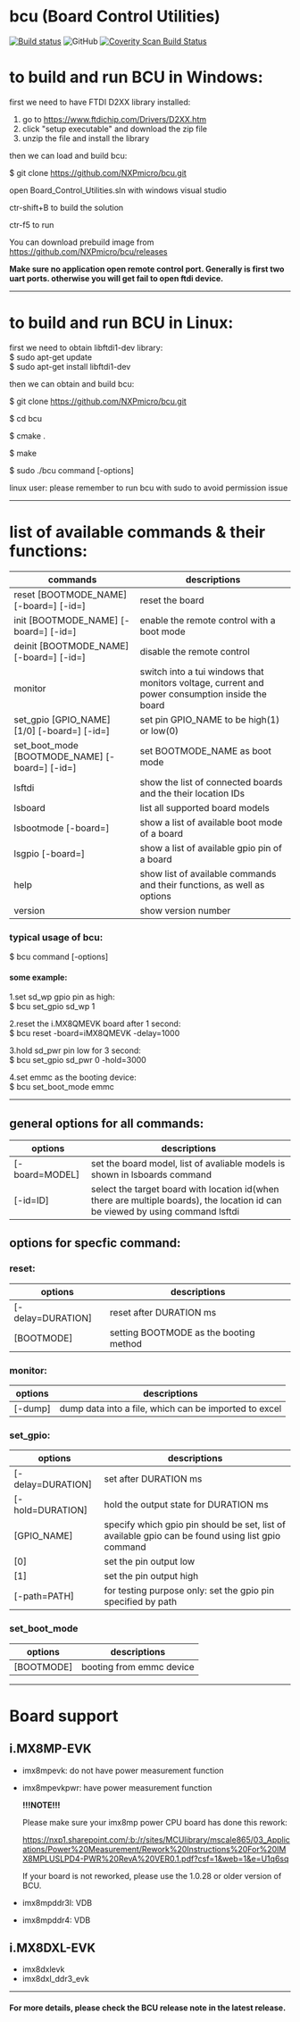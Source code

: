 # bcu (Board Control Utilities)

[![Build status](https://ci.appveyor.com/api/projects/status/github/NXPmicro/bcu?svg=true)](https://ci.appveyor.com/project/nxpfrankli/bcu)
![GitHub](https://img.shields.io/github/license/NXPmicro/bcu.svg)
[![Coverity Scan Build Status](https://scan.coverity.com/projects/18825/badge.svg)](https://scan.coverity.com/projects/nxpmicro-bcu)

# to build and run BCU in Windows:  

first we need to have FTDI D2XX library installed:  

1. go to https://www.ftdichip.com/Drivers/D2XX.htm  
2. click "setup executable" and download the zip file  
3. unzip the file and install the library

then we can load and build bcu:  

$ git clone https://github.com/NXPmicro/bcu.git  

open Board_Control_Utilities.sln with windows visual studio  


ctr-shift+B to build the solution  

ctr-f5 to run  

You can download prebuild image from https://github.com/NXPmicro/bcu/releases

**Make sure no application open remote control port. Generally is first two uart ports. otherwise you will get fail to open ftdi device.** 

____________________________________________________________________
  # to build and run BCU in Linux:  

first we need to obtain libftdi1-dev library:  
$ sudo apt-get update  
$ sudo apt-get install libftdi1-dev  

then we can obtain and build bcu:  

$ git clone https://github.com/NXPmicro/bcu.git 

$ cd bcu  

$ cmake .  

$ make  

$ sudo ./bcu command [-options]  

linux user: please remember to run bcu with sudo to avoid permission issue  

_____________________________________________________________________


# list of available commands & their functions:  

| commands                                       | descriptions                                                 |
| ---------------------------------------------- | ------------------------------------------------------------ |
| reset  [BOOTMODE_NAME] [-board=] [-id=]        | reset the board                                              |
| init   [BOOTMODE_NAME] [-board=] [-id=]        | enable the remote control with a boot mode                   |
| deinit [BOOTMODE_NAME] [-board=] [-id=]        | disable the remote control                                   |
| monitor                                        | switch into a tui windows that monitors voltage, current and power consumption inside the board |
| set_gpio [GPIO_NAME] [1/0] [-board=] [-id=]    | set pin GPIO_NAME to be high(1) or low(0)                    |
| set_boot_mode [BOOTMODE_NAME] [-board=] [-id=] | set BOOTMODE_NAME as boot mode                               |
| lsftdi                                         | show the list of connected boards and the their location IDs |
| lsboard                                        | list all supported board models                              |
| lsbootmode [-board=]                           | show a list of available boot mode of a board                |
| lsgpio [-board=]                               | show a list of available gpio pin of a board                 |
| help                                           | show list of available commands and their functions, as well as options |
| version                                        | show version number                                          |

### typical usage of bcu:  

$ bcu command [-options]   

#### some example:  

1.set sd_wp gpio pin as high:  
$ bcu set_gpio sd_wp 1  

2.reset the i.MX8QMEVK board after 1 second:  
$ bcu reset -board=iMX8QMEVK -delay=1000  

3.hold sd_pwr pin low for 3 second:  
$ bcu set_gpio sd_pwr 0 -hold=3000  

4.set emmc as the booting device:  
$ bcu set_boot_mode emmc  

___________________________________________________________________________________________________

## general options for all commands:
| options        | descriptions                                                 |
| -------------- | ------------------------------------------------------------ |
| [-board=MODEL] | set the board model, list of avaliable models is shown in lsboards command |
| [-id=ID]       | select the target board with location id(when there are multiple boards), the location id can be viewed by using command lsftdi |

## options for specfic command:  
### reset:  
| options           | descriptions                           |
| ----------------- | -------------------------------------- |
| [-delay=DURATION] | reset after DURATION ms                |
| [BOOTMODE]        | setting BOOTMODE as the booting method |

### monitor:  
| options | descriptions                                          |
| ------- | ----------------------------------------------------- |
| [-dump] | dump data into a file, which can be imported to excel |

### set_gpio: 
| options           | descriptions                                                 |
| ----------------- | ------------------------------------------------------------ |
| [-delay=DURATION] | set after DURATION ms                                        |
| [-hold=DURATION]  | hold the output state for DURATION ms                        |
| [GPIO_NAME]       | specify which gpio pin should be set, list of available gpio can be found using list gpio command |
| [0]               | set the pin output low                                       |
| [1]               | set the pin output high                                      |
| [-path=PATH]      | for testing purpose only: set the gpio pin specified by path |

### set_boot_mode
| options    | descriptions             |
| ---------- | ------------------------ |
| [BOOTMODE] | booting from emmc device |

_______________________________________________________________________________________________________

# **Board support**

## i.MX8MP-EVK

- imx8mpevk: do not have power measurement function

- imx8mpevkpwr: have power measurement function

  **!!!NOTE!!!**

  Please make sure your imx8mp power CPU board has done this rework:

  https://nxp1.sharepoint.com/:b:/r/sites/MCUlibrary/mscale865/03_Applications/Power%20Measurement/Rework%20Instructions%20For%20IMX8MPLUSLPD4-PWR%20RevA%20VER0.1.pdf?csf=1&web=1&e=U1q6sq

  If your board is not reworked, please use the 1.0.28 or older version of BCU.


- imx8mpddr3l: VDB

- imx8mpddr4: VDB

## i.MX8DXL-EVK

- imx8dxlevk
- imx8dxl_ddr3_evk

_______________________________________________________________________________________________________

#### **For more details, please check the BCU release note in the latest release.**

